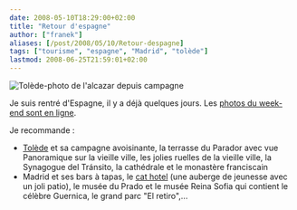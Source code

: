 ```yaml
---
date: 2008-05-10T18:29:00+02:00
title: "Retour d'espagne"
author: ["franek"]
aliases: [/post/2008/05/10/Retour-despagne]
tags: ["tourisme", "espagne", "Madrid", "tolède"]
lastmod: 2008-06-25T21:59:01+02:00
---
```

![Tolède-photo de l'alcazar depuis campagne](https://franek.chicour.net/public/./.tolede_alcazar_m.jpg)

Je suis rentré d'Espagne, il y a déjà quelques jours. Les [photos du week-end sont en ligne](https://franek.chicour.net/gallery/main.php/v/tourisme/).

Je recommande :

- [Tolède](http://fr.wikipedia.org/wiki/Tol%C3%A8de) et sa campagne avoisinante, la terrasse du Parador avec vue Panoramique sur la vieille ville, les jolies ruelles de la vieille ville, la Synagogue del Tránsito, la cathédrale et le monastère franciscain
- Madrid et ses bars à tapas, le [cat hotel](http://www.catshostel.com/) (une auberge de jeunesse avec un joli patio), le musée du Prado et le musée Reina Sofia qui contient le célèbre Guernica, le grand parc "El retiro",...
